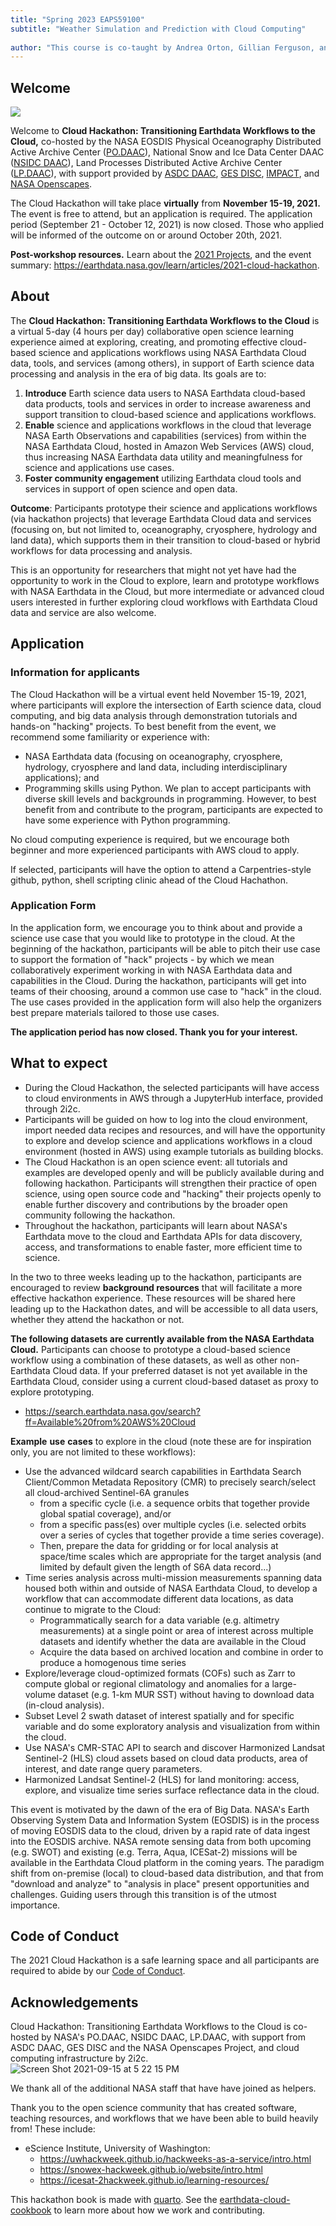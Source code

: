 ```yaml
---
title: "Spring 2023 EAPS59100"
subtitle: "Weather Simulation and Prediction with Cloud Computing"
 
author: "This course is co-taught by Andrea Orton, Gillian Ferguson, and Wen-wen Tung"
---
```


## Welcome

![](https://user-images.githubusercontent.com/2915555/133526401-b79abf6c-ab0d-438d-9927-da39b7c17b96.jpg)

Welcome to **Cloud Hackathon: Transitioning Earthdata Workflows to the Cloud,** co-hosted by the NASA EOSDIS Physical Oceanography Distributed Active Archive Center ([PO.DAAC](https://podaac.jpl.nasa.gov/)), National Snow and Ice Data Center DAAC ([NSIDC DAAC](https://nsidc.org/daac)), Land Processes Distributed Active Archive Center ([LP.DAAC](https://lpdaac.usgs.gov/)), with support provided by [ASDC DAAC](https://asdc.larc.nasa.gov/), [GES DISC](https://disc.gsfc.nasa.gov/), [IMPACT](https://impact.earthdata.nasa.gov/), and [NASA Openscapes](https://nasa-openscapes.github.io/).

The Cloud Hackathon will take place **virtually** from **November 15-19, 2021.** The event is free to attend, but an application is required. The application period (September 21 - October 12, 2021) is now closed. Those who applied will be informed of the outcome on or around October 20th, 2021.

**Post-workshop resources.** Learn about the [2021 Projects](https://nasa-openscapes.github.io/2021-Cloud-Hackathon/projects/hackathon-projects.html), and the event summary: <https://earthdata.nasa.gov/learn/articles/2021-cloud-hackathon>.

## About

The **Cloud Hackathon: Transitioning Earthdata Workflows to the Cloud** is a virtual 5-day (4 hours per day) collaborative open science learning experience aimed at exploring, creating, and promoting effective cloud-based science and applications workflows using NASA Earthdata Cloud data, tools, and services (among others), in support of Earth science data processing and analysis in the era of big data. Its goals are to:

1.  **Introduce** Earth science data users to NASA Earthdata cloud-based data products, tools and services in order to increase awareness and support transition to cloud-based science and applications workflows.
2.  **Enable** science and applications workflows in the cloud that leverage NASA Earth Observations and capabilities (services) from within the NASA Earthdata Cloud, hosted in Amazon Web Services (AWS) cloud, thus increasing NASA Earthdata data utility and meaningfulness for science and applications use cases.
3.  **Foster community engagement** utilizing Earthdata cloud tools and services in support of open science and open data.

**Outcome**: Participants prototype their science and applications workflows (via hackathon projects) that leverage Earthdata Cloud data and services (focusing on, but not limited to, oceanography, cryosphere, hydrology and land data), which supports them in their transition to cloud-based or hybrid workflows for data processing and analysis.

This is an opportunity for researchers that might not yet have had the opportunity to work in the Cloud to explore, learn and prototype workflows with NASA Earthdata in the Cloud, but more intermediate or advanced cloud users interested in further exploring cloud workflows with Earthdata Cloud data and service are also welcome.

## Application

### Information for applicants

The Cloud Hackathon will be a virtual event held November 15-19, 2021, where participants will explore the intersection of Earth science data, cloud computing, and big data analysis through demonstration tutorials and hands-on "hacking" projects. To best benefit from the event, we recommend some familiarity or experience with:

-   NASA Earthdata data (focusing on oceanography, cryosphere, hydrology, cryosphere and land data, including interdisciplinary applications); and
-   Programming skills using Python. We plan to accept participants with diverse skill levels and backgrounds in programming. However, to best benefit from and contribute to the program, participants are expected to have some experience with Python programming.

No cloud computing experience is required, but we encourage both beginner and more experienced participants with AWS cloud to apply.

If selected, participants will have the option to attend a Carpentries-style github, python, shell scripting clinic ahead of the Cloud Hachathon.

### Application Form

In the application form, we encourage you to think about and provide a science use case that you would like to prototype in the cloud. At the beginning of the hackathon, participants will be able to pitch their use case to support the formation of "hack" projects - by which we mean collaboratively experiment working in with NASA Earthdata data and capabilities in the Cloud. During the hackathon, participants will get into teams of their choosing, around a common use case to "hack" in the cloud. The use cases provided in the application form will also help the organizers best prepare materials tailored to those use cases.

**The application period has now closed. Thank you for your interest.**

## What to expect

-   During the Cloud Hackathon, the selected participants will have access to cloud environments in AWS through a JupyterHub interface, provided through 2i2c.
-   Participants will be guided on how to log into the cloud environment, import needed data recipes and resources, and will have the opportunity to explore and develop science and applications workflows in a cloud environment (hosted in AWS) using example tutorials as building blocks.
-   The Cloud Hackathon is an open science event: all tutorials and examples are developed openly and will be publicly available during and following hackathon. Participants will strengthen their practice of open science, using open source code and "hacking" their projects openly to enable further discovery and contributions by the broader open community following the hackathon.
-   Throughout the hackathon, participants will learn about NASA's Earthdata move to the cloud and Earthdata APIs for data discovery, access, and transformations to enable faster, more efficient time to science.

In the two to three weeks leading up to the hackathon, participants are encouraged to review **background resources** that will facilitate a more effective hackathon experience. These resources will be shared here leading up to the Hackathon dates, and will be accessible to all data users, whether they attend the hackathon or not.

**The following datasets are currently available from the NASA Earthdata Cloud.** Participants can choose to prototype a cloud-based science workflow using a combination of these datasets, as well as other non-Earthdata Cloud data. If your preferred dataset is not yet available in the Earthdata Cloud, consider using a current cloud-based dataset as proxy to explore prototyping.

-   <https://search.earthdata.nasa.gov/search?ff=Available%20from%20AWS%20Cloud>

**Example** **use** **cases** to explore in the cloud (note these are for inspiration only, you are not limited to these workflows):

-   Use the advanced wildcard search capabilities in Earthdata Search Client/Common Metadata Repository (CMR) to precisely search/select all cloud-archived Sentinel-6A granules
    -   from a specific cycle (i.e. a sequence orbits that together provide global spatial coverage), and/or
    -   from a specific pass(es) over multiple cycles (i.e. selected orbits over a series of cycles that together provide a time series coverage).
    -   Then, prepare the data for gridding or for local analysis at space/time scales which are appropriate for the target analysis (and limited by default given the length of S6A data record...)
-   Time series analysis across multi-mission measurements spanning data housed both within and outside of NASA Earthdata Cloud, to develop a workflow that can accommodate different data locations, as data continue to migrate to the Cloud:
    -   Programmatically search for a data variable (e.g. altimetry measurements) at a single point or area of interest across multiple datasets and identify whether the data are available in the Cloud
    -   Acquire the data based on archived location and combine in order to produce a homogenous time series
-   Explore/leverage cloud-optimized formats (COFs) such as Zarr to compute global or regional climatology and anomalies for a large-volume dataset (e.g. 1-km MUR SST) without having to download data (in-cloud analysis).
-   Subset Level 2 swath dataset of interest spatially and for specific variable and do some exploratory analysis and visualization from within the cloud.
-   Use NASA's CMR-STAC API to search and discover Harmonized Landsat Sentinel-2 (HLS) cloud assets based on cloud data products, area of interest, and date range query parameters.
-   Harmonized Landsat Sentinel-2 (HLS) for land monitoring: access, explore, and visualize time series surface reflectance data in the cloud.

This event is motivated by the dawn of the era of Big Data. NASA's Earth Observing System Data and Information System (EOSDIS) is in the process of moving EOSDIS data to the cloud, driven by a rapid rate of data ingest into the EOSDIS archive. NASA remote sensing data from both upcoming (e.g. SWOT) and existing (e.g. Terra, Aqua, ICESat-2) missions will be available in the Earthdata Cloud platform in the coming years. The paradigm shift from on-premise (local) to cloud-based data distribution, and that from "download and analyze" to "analysis in place" present opportunities and challenges. Guiding users through this transition is of the utmost importance.

## Code of Conduct

The 2021 Cloud Hackathon is a safe learning space and all participants are required to abide by our [Code of Conduct](https://openscapes.org/code-of-conduct).

## Acknowledgements

Cloud Hackathon: Transitioning Earthdata Workflows to the Cloud is co-hosted by NASA's PO.DAAC, NSIDC DAAC, LP.DAAC, with support from ASDC DAAC, GES DISC and the NASA Openscapes Project, and cloud computing infrastructure by 2i2c. <br> ![Screen Shot 2021-09-15 at 5 22 15 PM](https://user-images.githubusercontent.com/2915555/133525653-2a2278b1-1015-4350-b2a5-160d125aaaf7.png) <br>

We thank all of the additional NASA staff that have have joined as helpers.

Thank you to the open science community that has created software, teaching resources, and workflows that we have been able to build heavily from! These include:

-   eScience Institute, University of Washington:
    -   <https://uwhackweek.github.io/hackweeks-as-a-service/intro.html>
    -   <https://snowex-hackweek.github.io/website/intro.html>
    -   <https://icesat-2hackweek.github.io/learning-resources/>

This hackathon book is made with [quarto](https://quarto.org). See the [earthdata-cloud-cookbook](https://nasa-openscapes.github.io/earthdata-cloud-cookbook/contributing/) to learn more about how we work and contributing.
